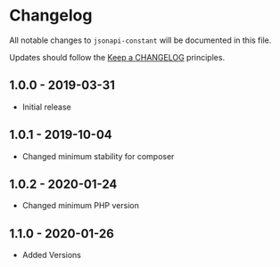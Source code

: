 # Changelog

All notable changes to `jsonapi-constant` will be documented in this file.

Updates should follow the [Keep a CHANGELOG](http://keepachangelog.com/) principles.

## 1.0.0 - 2019-03-31

- Initial release

## 1.0.1 - 2019-10-04

- Changed minimum stability for composer

## 1.0.2 - 2020-01-24

- Changed minimum PHP version

## 1.1.0 - 2020-01-26

- Added Versions
